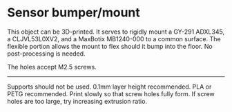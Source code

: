 # Sensor bumper/mount

This object can be 3D-printed.
It serves to rigidly mount
a GY-291 ADXL345,
a CLJVL53L0XV2, and
a MaxBotix MB1240-000 to a common surface.
The flexible portion allows the mount to flex should it bump into the floor.
No post-processing is needed.

The holes accept M2.5 screws.

------
Supports should not be used.
0.1mm layer height recommended.
PLA or PETG recommended.
Print slowly so that screw holes fully form.
If screw holes are too large, try increasing extrusion ratio.